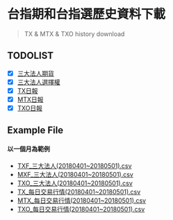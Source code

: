 # 台指期和台指選歷史資料下載  
> TX & MTX & TXO history download

## TODOLIST

- [x] [三大法人期貨](http://www.taifex.com.tw/chinese/3/7_12_8.asp)
- [x] [三大法人選擇權](http://www.taifex.com.tw/chinese/3/7_12_10.asp)
- [x] [TX日報](http://www.taifex.com.tw/chinese/3/3_1_2.asp)
- [x] [MTX日報](http://www.taifex.com.tw/chinese/3/3_1_2.asp)
- [x] [TXO日報](http://www.taifex.com.tw/chinese/3/3_2_3.asp)

## Example File
#### 以一個月為範例
- [TXF_三大法人(20180401~20180501).csv](https://github.com/markpengisme/FinTech/blob/master/TAIFEX_history_data_download/example/TXF_三大法人(20180401%7E20180501).csv)
- [MXF_三大法人(20180401~20180501).csv](https://github.com/markpengisme/FinTech/blob/master/TAIFEX_history_data_download/example/MXF_三大法人(20180401%7E20180501).csv)
- [TXO_三大法人(20180401~20180501).csv](https://github.com/markpengisme/FinTech/blob/master/TAIFEX_history_data_download/example/TXO_三大法人(20180401%7E20180501).csv)
- [TX_每日交易行情(20180401~20180501).csv](https://github.com/markpengisme/FinTech/blob/master/TAIFEX_history_data_download/example/TX_每日交易行情(20180401%7E20180501).csv)
- [MTX_每日交易行情(20180401~20180501).csv](https://github.com/markpengisme/FinTech/blob/master/TAIFEX_history_data_download/example/MTX_每日交易行情(20180401%7E20180501).csv)
- [TXO_每日交易行情(20180401~20180501).csv](https://github.com/markpengisme/FinTech/blob/master/TAIFEX_history_data_download/example/TXO_每日交易行情(20180401%7E20180501).csv)


